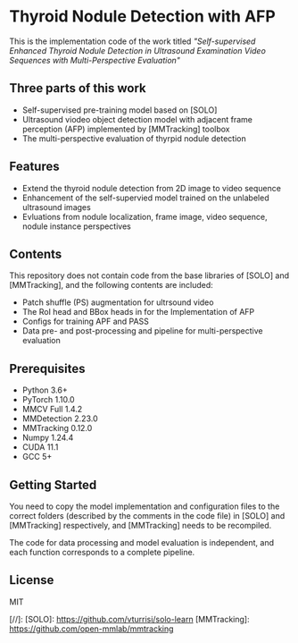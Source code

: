 # Thyroid Nodule Detection with AFP
This is the implementation code of the work titled _"Self-supervised Enhanced Thyroid Nodule Detection in Ultrasound Examination Video Sequences with Multi-Perspective Evaluation"_

## Three parts of this work
- Self-supervised pre-training model based on [SOLO]
- Ultrasound viodeo object detection model with adjacent frame perception (AFP) implemented by [MMTracking] toolbox
- The multi-perspective evaluation of thyrpid nodule detection

## Features
- Extend the thyroid nodule detection from 2D image to video sequence
- Enhancement of the self-supervied model trained on the unlabeled ultrasound images
- Evluations from nodule localization, frame image, video sequence, nodule instance perspectives    

## Contents
This repository does not contain code from the base libraries of [SOLO] and [MMTracking], and the following contents are included:
- Patch shuffle (PS) augmentation for ultrsound video
- The RoI head and BBox heads in for the Implementation of AFP
- Configs for training APF and PASS
- Data  pre- and post-processing and pipeline for multi-perspective evaluation

## Prerequisites
- Python 3.6+
- PyTorch 1.10.0
- MMCV Full 1.4.2
- MMDetection 2.23.0
- MMTracking 0.12.0
- Numpy 1.24.4
- CUDA 11.1
- GCC 5+

## Getting Started
You need to copy the model implementation and configuration files to the correct folders (described by the comments in the code file) in [SOLO] and [MMTracking] respectively, and [MMTracking] needs to be recompiled.

The code for data processing and model evaluation is independent, and each function corresponds to a complete pipeline.

## License

MIT


[//]:
   [SOLO]: <https://github.com/vturrisi/solo-learn>
   [MMTracking]: <https://github.com/open-mmlab/mmtracking>
